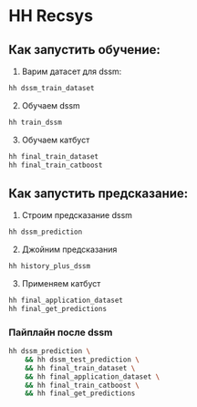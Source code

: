 # HH Recsys

## Как запустить обучение:

1. Варим датасет для dssm:
```bash
hh dssm_train_dataset
```

2. Обучаем dssm
```bash
hh train_dssm
```

3. Обучаем катбуст
```bash
hh final_train_dataset
hh final_train_catboost
```

## Как запустить предсказание:

1. Строим предсказание dssm

```bash
hh dssm_prediction
```

2. Джойним предсказания

```bash
hh history_plus_dssm
```

3. Применяем катбуст

```bash
hh final_application_dataset
hh final_get_predictions
```


### Пайплайн после dssm

```bash
hh dssm_prediction \
    && hh dssm_test_prediction \
    && hh final_train_dataset \
    && hh final_application_dataset \
    && hh final_train_catboost \
    && hh final_get_predictions
```
